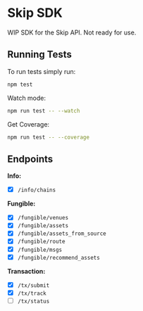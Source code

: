 # Skip SDK

WIP SDK for the Skip API. Not ready for use.

## Running Tests

To run tests simply run:

```bash
npm test
```

Watch mode:

```bash
npm run test -- --watch
```

Get Coverage:

```bash
npm run test -- --coverage
```

## Endpoints

**Info:**

- [x] `/info/chains`

**Fungible:**

- [x] `/fungible/venues`
- [x] `/fungible/assets`
- [x] `/fungible/assets_from_source`
- [x] `/fungible/route`
- [x] `/fungible/msgs`
- [x] `/fungible/recommend_assets`

**Transaction:**

- [x] `/tx/submit`
- [x] `/tx/track`
- [ ] `/tx/status`
